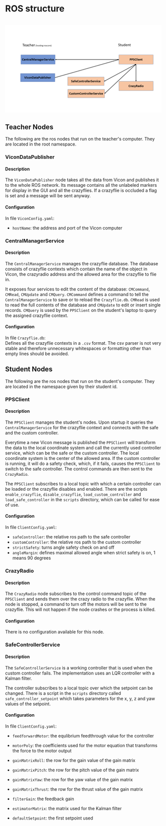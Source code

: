 # ROS structure
<br><img src="./pics/ros_pics/GraphicalRepresentations.png"/> <br>
## Teacher Nodes
The following are the ros nodes that run on the teacher's computer. They are located in the root namespace.

### ViconDataPublisher

#### Description
The ``ViconDataPublisher`` node takes all the data from Vicon and publishes it to the whole ROS network. Its message contains all the unlabeled markers for display in the GUI and all the crazyflies. If a crazyflie is occluded a flag is set and a message will be sent anyway.

#### Configuration
In file ``ViconConfig.yaml``:
- ``hostName``: the address and port of the Vicon computer

### CentralManagerService

#### Description
The ``CentralManagerService`` manages the crazyflie database. The database consists of crazyflie contexts which contain the name of the object in Vicon, the crazyradio address and the allowed area for the crazyflie to flie in.

It exposes four services to edit the content of the database: ``CMCommand``, ``CMRead``, ``CMUpdate`` and ``CMQuery``. ``CMCommand`` defines a command to tell the ``CentralManagerService`` to save or to reload the ``Crazyflie.db``. ``CMRead`` is used to read the full contents of the database and ``CMUpdate`` to edit or insert single records. ``CMQuery`` is used by the ``PPSClient`` on the student's laptop to query the assigned crazyflie context.

#### Configuration
In file ``Crazyflie.db``: <br />
Defines all the crazyflie contexts in a ``.csv`` format. The csv parser is not very stable and therefore unnecessary whitespaces or formatting other than empty lines should be avoided.

## Student Nodes
The following are the ros nodes that run on the student's computer. They are located in the namespace given by their student id.

### PPSClient

#### Description
The ``PPSClient`` manages the student's nodes. Upon startup it queries the ``CentralManagerService`` for the crazyflie context and connects with the safe and the custom controller.

Everytime a new Vicon message is published the ``PPSClient`` will transform the data to the local coordinate system and call the currently used controller service, which can be the safe or the custom controller. The local coordinate system is the center of the allowed area. If the custom controller is running, it will do a safety check, which, if it fails, causes the ``PPSClient`` to switch to the safe controller. The control commands are then sent to the ``CrazyRadio``.

The ``PPSClient`` subscribes to a local topic with which a certain controller can be loaded or the crazyflie disables and enabled. There are the scripts ``enable_crazyflie``, ``disable_crazyflie``, ``load_custom_controller`` and ``load_safe_controller`` in the ``scripts`` directory, which can be called for ease of use.

#### Configuration
In file ``ClientConfig.yaml``:
- ``safeController``: the relative ros path to the safe controller
- ``customController``: the relative ros path to the custom controller
- ``strictSafety``: turns angle safety check on and off
- ``angleMargin``: defines maximal allowed angle when strict safety is on, 1 means 90 degrees

### CrazyRadio

#### Description
The ``CrazyRadio`` node subscribes to the control command topic of the ``PPSClient`` and sends them over the crazy radio to the crazyflie. When the node is stopped, a command to turn off the motors will be sent to the crazyflie. This will not happen if the node crashes or the process is killed.

#### Configuration
There is no configuration available for this node.

### SafeControllerService

#### Description
The ``SafeControllerService`` is a working controller that is used when the custom controller fails. The implementation uses an LQR controller with a Kalman filter.

The controller subscribes to a local topic over which the setpoint can be changed. There is a script in the ``scripts`` directory called ``safe_controller_setpoint`` which takes parameters for the x, y, z and yaw values of the setpoint.

#### Configuration
In file ``ClientConfig.yaml``:
- ``feedforwardMotor``: the equlibrium feedthrough value for the controller
- ``motorPoly``: the coefficients used for the motor equation that transforms the force to the motor output

- ``gainMatrixRoll``: the row for the gain value of the gain matrix
- ``gainMatrixPitch``: the row for the pitch value of the gain matrix
- ``gainMatrixYaw``: the row for the yaw value of the gain matrix
- ``gainMatrixThrust``: the row for the thrust value of the gain matrix

- ``filterGain``: the feedback gain
- ``estimatorMatrix``: the matrix used for the Kalman filter

- ``defaultSetpoint``: the first setpoint used
